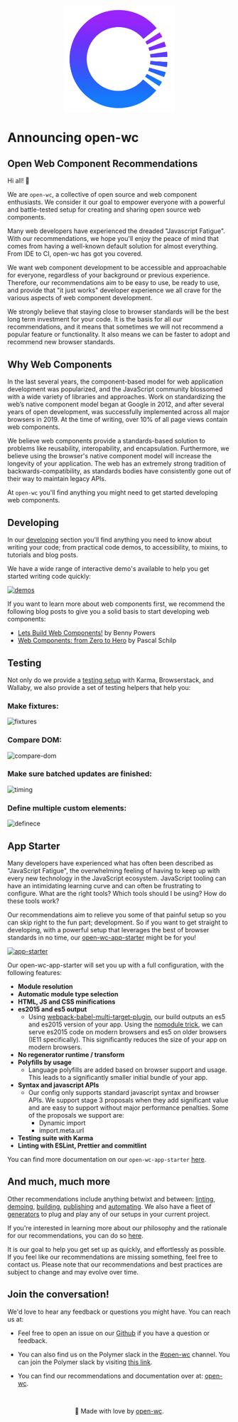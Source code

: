 <p align="center">
<img align="center" width="250" alt="open-wc logo" src="https://raw.githubusercontent.com/open-wc/open-wc/master/docs/.vuepress/public/hero.png"></img>
</p>

# Announcing open-wc

## Open Web Component Recommendations

Hi all! 👋 

We are `open-wc`, a collective of open source and web component enthusiasts. We consider it our goal to empower everyone with a powerful and battle-tested setup for creating and sharing open source web components.

Many web developers have experienced the dreaded "Javascript Fatigue". With our recommendations, we hope you'll enjoy the peace of mind that comes from having a well-known default solution for almost everything. From IDE to CI, open-wc has got you covered.

We want web component development to be accessible and approachable for everyone, regardless of your background or previous experience. Therefore, our recommendations aim to be easy to use, be ready to use, and provide that "it just works" developer experience we all crave for the various aspects of web component development.

We strongly believe that staying close to browser standards will be the best long term investment for your code. It is the basis for all our recommendations, and it means that sometimes we will not recommend a popular feature or functionality. It also means we can be faster to adopt and recommend new browser standards.


## Why Web Components

In the last several years, the component-based model for web application development was popularized, and the JavaScript community blossomed with a wide variety of libraries and approaches. Work on standardizing the web’s native component model began at Google in 2012, and after several years of open development, was successfully implemented across all major browsers in 2019. At the time of writing, over 10% of all page views contain web components.

We believe web components provide a standards-based solution to problems like reusability, interopability, and encapsulation. Furthermore, we believe using the browser's native component model will increase the longevity of your application. The web has an extremely strong tradition of backwards-compatibility, as standards bodies have consistently gone out of their way to maintain legacy APIs. 

At `open-wc` you'll find anything you might need to get started developing web components.

## Developing

In our [developing](https://open-wc.org/developing/) section you'll find anything you need to know about writing your code; from practical code demos, to accessibility, to mixins, to tutorials and blog posts.

We have a wide range of interactive demo's available to help you get started writing code quickly:

[![demos](https://i.imgur.com/CHs2d9a.png)](https://open-wc-lit-demos.stackblitz.io/)

If you want to learn more about web components first, we recommend the following blog posts to give you a solid basis to start developing web components:

- [Lets Build Web Components!](https://dev.to/bennypowers/lets-build-web-components-part-1-the-standards-3e85) by Benny Powers
- [Web Components: from Zero to Hero]() by Pascal Schilp

## Testing

Not only do we provide a [testing setup](https://open-wc.org/testing/testing-karma.html) with Karma, Browserstack, and Wallaby, we also provide a set of testing helpers that help you:

### Make fixtures:
![fixtures](https://i.imgur.com/ettoUME.png)
### Compare DOM:
![compare-dom](https://i.imgur.com/pjGezjL.png)
### Make sure batched updates are finished:
![timing](https://i.imgur.com/iyE0IKf.png)
### Define multiple custom elements:
![definece](https://i.imgur.com/lHUO7BO.png)

## App Starter

Many developers have experienced what has often been described as "JavaScript Fatigue", the overwhelming feeling of having to keep up with every new technology in the JavaScript ecosystem. JavaScript tooling can have an intimidating learning curve and can often be frustrating to configure. What are the right tools? Which tools should I be using? How do these tools work?

Our recommendations aim to relieve you some of that painful setup so you can skip right to the fun part; development. So if you want to get straight to developing, with a powerful setup that leverages the best of browser standards in no time, our [open-wc-app-starter](https://github.com/open-wc/open-wc-starter-app) might be for you!

[![app-starter](https://i.imgur.com/HMiq3b4.png)](https://github.com/open-wc/open-wc-starter-app)

Our open-wc-app-starter will set you up with a full configuration, with the following features:

- **Module resolution**
- **Automatic module type selection**
- **HTML, JS and CSS minifications**
- **es2015 and es5 output**
	- Using [webpack-babel-multi-target-plugin](https://www.npmjs.com/package/webpack-babel-multi-target-plugin), our build outputs an es5 and es2015 version of your app. Using the [nomodule trick](https://jakearchibald.com/2017/es-modules-in-browsers/), we can serve es2015 code on modern browsers and es5 on older browsers (IE11 specifically). This significantly reduces the size of your app on modern browsers.
- **No regenerator runtime / transform**
- **Polyfills by usage**
	- Language polyfills are added based on browser support and usage. This leads to a significantly smaller initial bundle of your app.
- **Syntax and javascript APIs**
	- Our config only supports standard javascript syntax and browser APIs. We support stage 3 proposals when they add significant value and are easy to support without major performance penalties. Some of the proposals we support are:
		- Dynamic import
		- import.meta.url
- **Testing suite with Karma**
- **Linting with ESLint, Prettier and commitlint**

You can find more documentation on our `open-wc-app-starter` [here](https://github.com/open-wc/open-wc-starter-app).

## And much, much more

Other recommendations include anything betwixt and between: [linting](https://open-wc.org/linting/), [demoing](https://open-wc.org/demoing/), [building](https://open-wc.org/building/), [publishing](https://open-wc.org/publishing/) and [automating](https://open-wc.org/automating/). We also have a fleet of [generators](https://open-wc.org/developing/generator) to plug and play any of our setups in your current project.

If you're interested in learning more about our philosophy and the rationale for our recommendations, you can do so [here](https://open-wc.org/about/).

It is our goal to help you get set up as quickly, and effortlessly as possible. If you feel like our recommendations are missing something, feel free to contact us. Please note that our recommendations and best practices are subject to change and may evolve over time.


## Join the conversation!

We'd love to hear any feedback or questions you might have. You can reach us at:

- Feel free to open an issue on our [Github](https://github.com/open-wc/open-wc) if you have a question or feedback.

- You can also find us on the Polymer slack in the [#open-wc](https://polymer.slack.com/messages/CE6D9DN05) channel.
You can join the Polymer slack by visiting [this link](https://join.slack.com/t/polymer/shared_invite/enQtNTAzNzg3NjU4ODM4LTkzZGVlOGIxMmNiMjMzZDM1YzYyMzdiYTk0YjQyOWZhZTMwN2RlNjM5ZDFmZjMxZWRjMWViMDA1MjNiYWFhZWM).

- You can find our recommendations and documentation over at: [open-wc](https://open-wc.org).

<br>
<p align="center">
🚽 Made with love by <a href="https://github.com/open-wc/open-wc">open-wc</a>. </p>
